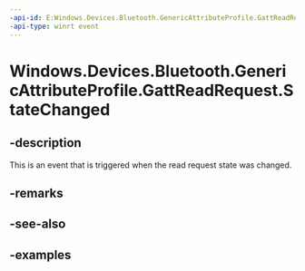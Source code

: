 ```yaml
---
-api-id: E:Windows.Devices.Bluetooth.GenericAttributeProfile.GattReadRequest.StateChanged
-api-type: winrt event
---
```


<!-- Event syntax.
public event TypedEventHandler StateChanged<GattReadRequest, GattRequestStateChangedEventArgs>
-->

# Windows.Devices.Bluetooth.GenericAttributeProfile.GattReadRequest.StateChanged

## -description
This is an event that is triggered when the read request state was changed.

## -remarks

## -see-also

## -examples

